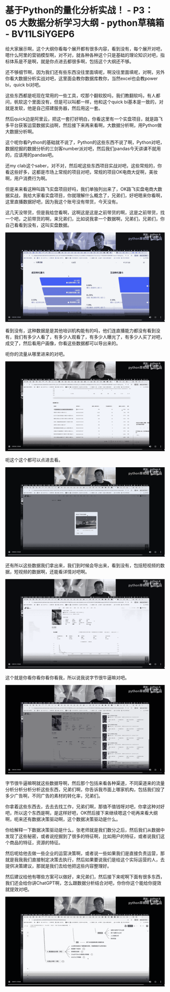 # 基于Python的量化分析实战！ - P3：05 大数据分析学习大纲 - python草稿箱 - BV11LSiYGEP6

给大家展示啊，这个大纲你看每个展开都有很多内容，看到没有，每个展开对吧，嗯什么阿里的营销模型啊，对不对，就各种各种这个只是基础的理论知识对吧，指标体系是不是啊，就是你点进去都很多啊，包括这个大纲还不够。

还不够细节啊，因为我们还有些东西没往里面填呢，啊没往里面填呢，对啊，另外你看大数据分析实战对吧，这里面会教你数据库教你，当然excel也会教power bi，quick bi对吧。

这些东西都是呃现在常用的一些工具，哎那个翻软胶吗，我们教翻软吗，有人都问，帆软这个里面没有，但是可以叫都一样，他和这个quick bi基本是一致的，对就是发软，他是自己搭建服务器，然后用这一套。

然后quick边是阿里云，把这一套打好明白，你看这里有一个实盘项目，就是路飞多平台获客运营数据实战啊，然后接下来再来看啊，大数据分析啊，用Python做大数据分析啊。

这个呢你看Python的基础就不说了，Python的这些东西不说了啊，Python对吧，数据挖掘的数据分析的三剑客number派对吧，然后我们pandas今天讲课不就用的，应该用的pandas吧。

还my clab这个saber，对不对，然后呢这些东西项目实战对吧，这些常规的，你看这些好多，这都是市场上常规的项目对吧，常规的项目OK电商大促啊，美妆啊，用户消费行为啊。

但是来来看这种叫路飞实盘项目好吗，我们单独列出来了，OK路飞实盘电商大数据实战，我给大家看实盘项目，你就理解什么概念了，兄弟们，好吧嗯来你看啊，这里直播数据好吧，因为我这个账号没有带货，今天没有。

这几天没带货，但是我给您看啊，这啊这是这是之前带货的啊，这是之前带货，找一个吧，之前带货的啊，来兄弟们，比如说我拿一个数据啊，兄弟们，兄弟们，你自己看看到没有，这叫实盘数据。



![](img/37678a5ffe12223f506b46035ff8772c_1.png)

看到没有，这种数据是是其他培训机构能有的吗，他们连直播能力都没有看到没有，我们有多少人看了，有多少人观看了，有多少人曝光了，有多少人买了对吧，成交了，然后看用户画像，你看这些数据都可以导出来的。

呃你的流量从哪里进来的对吧。

![](img/37678a5ffe12223f506b46035ff8772c_3.png)

呃这个这个都可以点进去看。

![](img/37678a5ffe12223f506b46035ff8772c_5.png)

还有所以这些数据我们拿出来，我们到时候会导出来，看到没有，包括短视频的数据，短视频的数据啊，还能看详情对吧啊。



![](img/37678a5ffe12223f506b46035ff8772c_7.png)

这个就是你看你看你看你看我，所以说我说字节很牛逼嘛对吧。

![](img/37678a5ffe12223f506b46035ff8772c_9.png)

字节很牛逼嘛啊就这些数据导啊，然后那个包括来看各种渠道，不同渠道来的流量分析分析分析分析这些东西，兄弟们啊，你告诉我市面上哪家机构，包括我们投了多少广告啊，不同广告的素材的转化率，兄弟们。

你拿着这些东西去，去去去找工作，兄弟们啊，那值不值钱呀对吧，你拿这种对好吧，所以这个东西是啊，是这样好吧，OK然后接下来继续嗯这个呃再来看大纲啊，呃来还有数据决策驱动啊，这个数据决策驱动是什么。

你给解释一下数据决策驱动是什么，张老师就是我们数分之后，然后我们从数据中发现了这些秘密，或者说挖掘到了很多的特征啊，比如用户的特征，或者说我们这个商品的特征，资源的特征。

然后呢给他去做一些企业的运营决策啊，或者说一些如果我们是直接负责运营，那就是我我我们直接制定决策去执行，然后如果要说我们是给这个实际运营的人，去提供决策建议，那就是我们去给他把这些内容整理好。

然后建议给他有哪些方案可以做好，来兄弟们，然后接下来呢啊下面有很多东西，我们还会给你讲ChatGPT啊，怎么跟数据分析结合对吧，你你你这个能给你提效就提效对吧。



![](img/37678a5ffe12223f506b46035ff8772c_11.png)